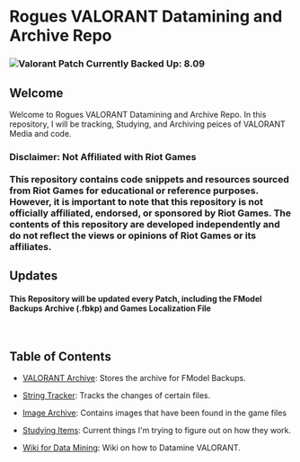 # Rogues VALORANT Datamining and Archive Repo

### ![Valorant Patch Currently Backed Up: 8.09](https://badgen.net/static/VALORANT%20Patch%20Currently%20Backed%20Up/9.02/?color=red)

## Welcome

Welcome to Rogues VALORANT Datamining and Archive Repo. In this repository, I will be tracking, Studying, and Archiving peices of VALORANT Media and code.

<h3>
Disclaimer: Not Affiliated with Riot Games
<br>
<br>
This repository contains code snippets and resources sourced from Riot Games for educational or reference purposes. However, it is important to note that this repository is not officially affiliated, endorsed, or sponsored by Riot Games. The contents of this repository are developed independently and do not reflect the views or opinions of Riot Games or its affiliates.
</h3>

## Updates

#### This Repository will be updated every Patch, including the FModel Backups Archive (.fbkp) and Games Localization File

<br/>

## Table of Contents

- [VALORANT Archive](./FModel%20Backups/README.md): Stores the archive for FModel Backups.

- [String Tracker](./String%20Tracker/README.md): Tracks the changes of certain files.

- [Image Archive](./Image%20Archive/README.md): Contains images that have been found in the game files

- [Studying Items](./Studying/README.md): Current things I'm trying to figure out on how they work.

- [Wiki for Data Mining](./Wiki/README.md): Wiki on how to Datamine VALORANT.

